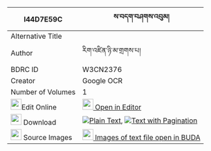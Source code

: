 |I44D7E59C|ས་བདག་བཤགས་འབུམ། 
| --- | --- 
|Alternative Title |
|Author| རིག་འཛིན་ཉི་མ་གྲགས་པ།
|BDRC ID | W3CN2376
|Creator | Google OCR
|Number of Volumes| 1
|<img width="25" src="https://img.icons8.com/color/25/000000/edit-property.png">Edit Online| [<img width="25" src="https://avatars.githubusercontent.com/u/45091458?s=200&v=4"> Open in Editor](http://editor.openpecha.org/I44D7E59C)
|<img width="25" src="https://img.icons8.com/fluent/48/000000/download-2.png"/>  Download | [![](https://img.icons8.com/color/20/000000/txt.png)Plain Text](https://github.com/Openpecha/I44D7E59C/releases/download/v1/sadak_shak_bum_plain_I44D7E59C.zip), [![](https://img.icons8.com/color/20/000000/txt.png)Text with Pagination](https://github.com/Openpecha/I44D7E59C/releases/download/v1/sadak_shak_bum_pages_I44D7E59C.zip)
|<img width="25" src="https://img.icons8.com/plasticine/100/000000/pictures-folder.png"/>  Source Images | [<img width="25" src="https://library.bdrc.io/icons/BUDA-small.svg"> Images of text file open in BUDA](https://library.bdrc.io/show/bdr:W3CN2376)